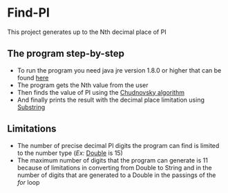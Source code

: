 # Find-PI
This project generates up to the Nth decimal place of PI

## The program step-by-step
- To run the program you need java jre version 1.8.0 or higher that can be found [here](https://java.com/en/download/manual.jsp)
- The program gets the Nth value from the user	
- Then finds the value of PI using the [Chudnovsky algorithm](https://www.craig-wood.com/nick/articles/pi-chudnovsky/)
- And finally prints the result with the decimal place limitation using [Substring](https://docs.oracle.com/javase/8/docs/api/java/lang/String.html)

## Limitations
- The number of precise decimal PI digits the program can find is limited to the number type (*Ex:* [Double](https://docs.oracle.com/javase/7/docs/api/java/lang/Double.html) is 15)
- The maximum number of digits that the program can generate is 11 because of limitations in converting from Double to String and in the number of digits that are generated to a Double in the passings of the *for* loop
